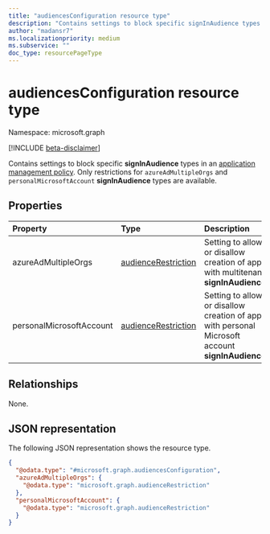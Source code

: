 ```yaml
---
title: "audiencesConfiguration resource type"
description: "Contains settings to block specific signInAudience types."
author: "madansr7"
ms.localizationpriority: medium
ms.subservice: ""
doc_type: resourcePageType
---
```


# audiencesConfiguration resource type

Namespace: microsoft.graph

[!INCLUDE [beta-disclaimer](../../includes/beta-disclaimer.md)]

Contains settings to block specific **signInAudience** types in an [application management policy](../resources/applicationauthenticationmethodpolicy.md). Only restrictions for `azureAdMultipleOrgs` and `personalMicrosoftAccount` **signInAudience** types are available.

## Properties

| Property                 | Type                                                       | Description                                                                                    |
| :----------------------- | :--------------------------------------------------------- | :--------------------------------------------------------------------------------------------- |
| azureAdMultipleOrgs      | [audienceRestriction](../resources/audiencerestriction.md) | Setting to allow or disallow creation of apps with multitenant **signInAudience**.               |
| personalMicrosoftAccount | [audienceRestriction](../resources/audiencerestriction.md) | Setting to allow or disallow creation of apps with personal Microsoft account **signInAudience**. |

## Relationships

None.

## JSON representation

The following JSON representation shows the resource type.

<!-- {
  "blockType": "resource",
  "@odata.type": "microsoft.graph.audiencesConfiguration"
}
-->

```json
{
  "@odata.type": "#microsoft.graph.audiencesConfiguration",
  "azureAdMultipleOrgs": {
    "@odata.type": "microsoft.graph.audienceRestriction"
  },
  "personalMicrosoftAccount": {
    "@odata.type": "microsoft.graph.audienceRestriction"
  }
}
```
